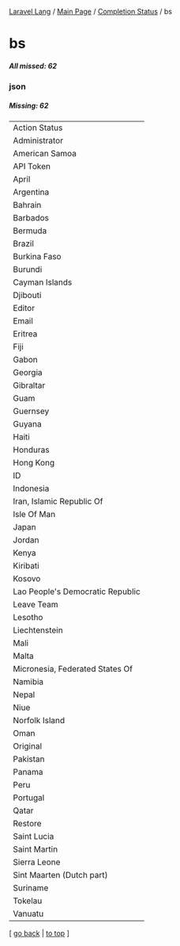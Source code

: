 [Laravel Lang](https://github.com/Laravel-Lang/lang) / [Main Page](../index.md) / [Completion Status](../status.md) / bs

# bs

##### All missed: 62


### json

##### Missing: 62

<table >
<tr><td align="left" >
Action Status
</td>
</tr>
<tr><td align="left" >
Administrator
</td>
</tr>
<tr><td align="left" >
American Samoa
</td>
</tr>
<tr><td align="left" >
API Token
</td>
</tr>
<tr><td align="left" >
April
</td>
</tr>
<tr><td align="left" >
Argentina
</td>
</tr>
<tr><td align="left" >
Bahrain
</td>
</tr>
<tr><td align="left" >
Barbados
</td>
</tr>
<tr><td align="left" >
Bermuda
</td>
</tr>
<tr><td align="left" >
Brazil
</td>
</tr>
<tr><td align="left" >
Burkina Faso
</td>
</tr>
<tr><td align="left" >
Burundi
</td>
</tr>
<tr><td align="left" >
Cayman Islands
</td>
</tr>
<tr><td align="left" >
Djibouti
</td>
</tr>
<tr><td align="left" >
Editor
</td>
</tr>
<tr><td align="left" >
Email
</td>
</tr>
<tr><td align="left" >
Eritrea
</td>
</tr>
<tr><td align="left" >
Fiji
</td>
</tr>
<tr><td align="left" >
Gabon
</td>
</tr>
<tr><td align="left" >
Georgia
</td>
</tr>
<tr><td align="left" >
Gibraltar
</td>
</tr>
<tr><td align="left" >
Guam
</td>
</tr>
<tr><td align="left" >
Guernsey
</td>
</tr>
<tr><td align="left" >
Guyana
</td>
</tr>
<tr><td align="left" >
Haiti
</td>
</tr>
<tr><td align="left" >
Honduras
</td>
</tr>
<tr><td align="left" >
Hong Kong
</td>
</tr>
<tr><td align="left" >
ID
</td>
</tr>
<tr><td align="left" >
Indonesia
</td>
</tr>
<tr><td align="left" >
Iran, Islamic Republic Of
</td>
</tr>
<tr><td align="left" >
Isle Of Man
</td>
</tr>
<tr><td align="left" >
Japan
</td>
</tr>
<tr><td align="left" >
Jordan
</td>
</tr>
<tr><td align="left" >
Kenya
</td>
</tr>
<tr><td align="left" >
Kiribati
</td>
</tr>
<tr><td align="left" >
Kosovo
</td>
</tr>
<tr><td align="left" >
Lao People's Democratic Republic
</td>
</tr>
<tr><td align="left" >
Leave Team
</td>
</tr>
<tr><td align="left" >
Lesotho
</td>
</tr>
<tr><td align="left" >
Liechtenstein
</td>
</tr>
<tr><td align="left" >
Mali
</td>
</tr>
<tr><td align="left" >
Malta
</td>
</tr>
<tr><td align="left" >
Micronesia, Federated States Of
</td>
</tr>
<tr><td align="left" >
Namibia
</td>
</tr>
<tr><td align="left" >
Nepal
</td>
</tr>
<tr><td align="left" >
Niue
</td>
</tr>
<tr><td align="left" >
Norfolk Island
</td>
</tr>
<tr><td align="left" >
Oman
</td>
</tr>
<tr><td align="left" >
Original
</td>
</tr>
<tr><td align="left" >
Pakistan
</td>
</tr>
<tr><td align="left" >
Panama
</td>
</tr>
<tr><td align="left" >
Peru
</td>
</tr>
<tr><td align="left" >
Portugal
</td>
</tr>
<tr><td align="left" >
Qatar
</td>
</tr>
<tr><td align="left" >
Restore
</td>
</tr>
<tr><td align="left" >
Saint Lucia
</td>
</tr>
<tr><td align="left" >
Saint Martin
</td>
</tr>
<tr><td align="left" >
Sierra Leone
</td>
</tr>
<tr><td align="left" >
Sint Maarten (Dutch part)
</td>
</tr>
<tr><td align="left" >
Suriname
</td>
</tr>
<tr><td align="left" >
Tokelau
</td>
</tr>
<tr><td align="left" >
Vanuatu
</td>
</tr>

</table>


[ [go back](../status.md) | [to top](#) ]

